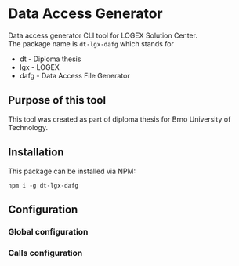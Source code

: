 # Data Access Generator

Data access generator CLI tool for LOGEX Solution Center.  
The package name is `dt-lgx-dafg` which stands for
- dt - Diploma thesis
- lgx - LOGEX
- dafg - Data Access File Generator

## Purpose of this tool

This tool was created as part of diploma thesis for Brno University of Technology.

## Installation

This package can be installed via NPM:

```
npm i -g dt-lgx-dafg
```



## Configuration

### Global configuration

### Calls configuration
